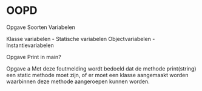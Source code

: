 # OOPD

Opgave Soorten Variabelen

Klasse variabelen - Statische variabelen
Objectvariabelen - Instantievariabelen


Opgave Print in main?

Opgave a
Met deze foutmelding wordt bedoeld dat de methode print(string) een static methode moet zijn, 
of er moet een klasse aangemaakt worden waarbinnen deze methode aangeroepen kunnen worden.
